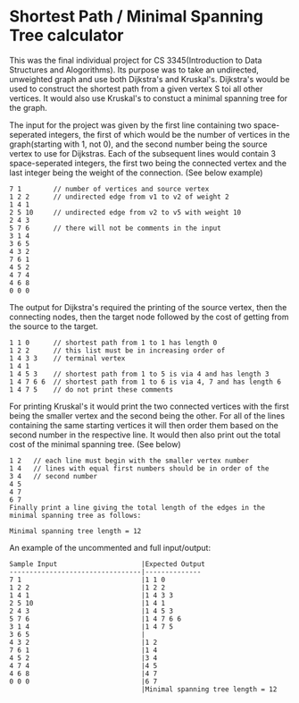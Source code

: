 # Shortest Path / Minimal Spanning Tree calculator
This was the final individual project for CS 3345(Introduction to Data Structures and Alogorithms). Its purpose was to take an undirected, unweighted graph and use both Dijkstra's and Kruskal's. Dijkstra's would be used to construct the shortest path from a given vertex S toi all other vertices. It would also use Kruskal's to constuct a minimal spanning tree for the graph.

The input for the project was given by the first line containing two space-seperated integers, the first of which would be the number of vertices in the graph(starting with 1, not 0), and the second number being the source vertex to use for Dijkstras. Each of the subsequent lines would contain 3 space-seperated integers, the first two being the connected vertex and the last integer being the weight of the connection. (See below example)
```
7 1        // number of vertices and source vertex
1 2 2      // undirected edge from v1 to v2 of weight 2
1 4 1
2 5 10     // undirected edge from v2 to v5 with weight 10
2 4 3
5 7 6      // there will not be comments in the input
3 1 4
3 6 5
4 3 2
7 6 1
4 5 2
4 7 4
4 6 8
0 0 0
```
The output for Dijkstra's required the printing of the source vertex, then the connecting nodes, then the target node followed by the cost of getting from the source to the target. 
```
1 1 0      // shortest path from 1 to 1 has length 0
1 2 2      // this list must be in increasing order of
1 4 3 3    // terminal vertex
1 4 1
1 4 5 3    // shortest path from 1 to 5 is via 4 and has length 3
1 4 7 6 6  // shortest path from 1 to 6 is via 4, 7 and has length 6
1 4 7 5    // do not print these comments
```
For printing Kruskal's it would print the two connected vertices with the first being the smaller vertex and the second being the other. For all of the lines containing the same starting vertices it will then order them based on the second number in the respective line. It would then also print out the total cost of the minimal spanning tree. (See below)
```
1 2   // each line must begin with the smaller vertex number
1 4   // lines with equal first numbers should be in order of the 
3 4   // second number
4 5
4 7
6 7
Finally print a line giving the total length of the edges in the minimal spanning tree as follows:

Minimal spanning tree length = 12
```

An example of the uncommented and full input/output:
```
Sample Input                     |Expected Output
---------------------------------|--------------
7 1                              |1 1 0
1 2 2                            |1 2 2
1 4 1                            |1 4 3 3
2 5 10                           |1 4 1
2 4 3                            |1 4 5 3
5 7 6                            |1 4 7 6 6
3 1 4                            |1 4 7 5
3 6 5                            |
4 3 2                            |1 2
7 6 1                            |1 4
4 5 2                            |3 4
4 7 4                            |4 5
4 6 8                            |4 7
0 0 0                            |6 7
                                 |Minimal spanning tree length = 12

```
